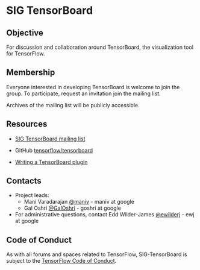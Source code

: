 # SIG TensorBoard

## Objective

For discussion and collaboration around TensorBoard, the visualization tool for TensorFlow.

## Membership

Everyone interested in developing TensorBoard is welcome to join the group. To participate, request an invitation join the mailing list.

Archives of the mailing list will be publicly accessible.

## Resources

* [SIG TensorBoard mailing list](https://groups.google.com/a/tensorflow.org/forum/#!forum/sig-tensorboard)
* GitHub [tensorflow/tensorboard](https://github.com/tensorflow/tensorboard)

* [Writing a TensorBoard plugin](https://github.com/tensorflow/tensorboard-plugin-example/blob/master/README.md)

## Contacts
* Project leads: 
    * Mani Varadarajan [@maniv](https://github.com/manivaradarajan) - maniv at google
    * Gal Oshri [@GalOshri](https://github.com/GalOshri) - goshri at google
* For administrative questions, contact Edd Wilder-James [@ewilderj](https://github.com/ewilderj) - ewj at google

## Code of Conduct

As with all forums and spaces related to TensorFlow, SIG-TensorBoard is subject
to the [TensorFlow Code of
Conduct](https://github.com/tensorflow/tensorflow/blob/master/CODE_OF_CONDUCT.md).
